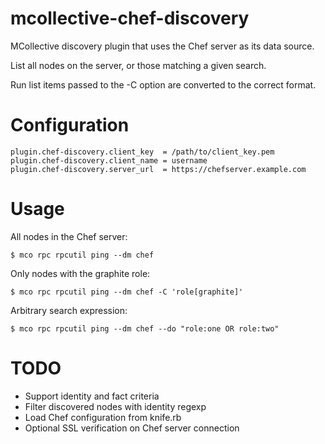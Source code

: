 # mcollective-chef-discovery #

MCollective discovery plugin that uses the Chef server as its data source.

List all nodes on the server, or those matching a given search.

Run list items passed to the -C option are converted to the correct
format.


# Configuration #

    plugin.chef-discovery.client_key  = /path/to/client_key.pem
    plugin.chef-discovery.client_name = username
    plugin.chef-discovery.server_url  = https://chefserver.example.com


# Usage #

All nodes in the Chef server:

    $ mco rpc rpcutil ping --dm chef

Only nodes with the graphite role:

    $ mco rpc rpcutil ping --dm chef -C 'role[graphite]'

Arbitrary search expression:

    $ mco rpc rpcutil ping --dm chef --do "role:one OR role:two"

# TODO #

 * Support identity and fact criteria
 * Filter discovered nodes with identity regexp
 * Load Chef configuration from knife.rb
 * Optional SSL verification on Chef server connection
 






